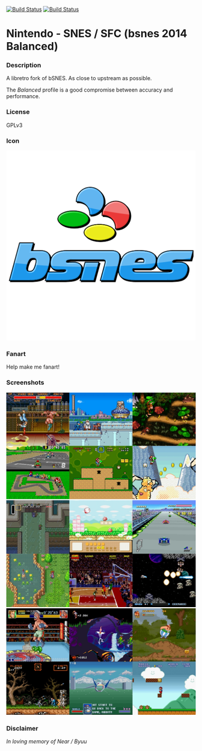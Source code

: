 [![Build Status](https://travis-ci.org/kodi-game/game.libretro.bsnes2014-balanced.svg?branch=master)](https://travis-ci.org/kodi-game/game.libretro.bsnes2014-balanced)
[![Build Status](https://ci.appveyor.com/api/projects/status/github/kodi-game/game.libretro.bsnes2014-balanced?svg=true)](https://ci.appveyor.com/project/kodi-game/game-libretro-bsnes2014-balanced)

# Nintendo - SNES / SFC (bsnes 2014 Balanced)

### Description

A libretro fork of bSNES. As close to upstream as possible.

The *Balanced* profile is a good compromise between accuracy and performance.

### License

GPLv3

### Icon

![Icon](game.libretro.bsnes2014-balanced/resources/icon.png)

### Fanart

Help make me fanart!

### Screenshots

![Screenshot](game.libretro.bsnes2014-balanced/resources/screenshot-01.jpg)
![Screenshot](game.libretro.bsnes2014-balanced/resources/screenshot-02.jpg)
![Screenshot](game.libretro.bsnes2014-balanced/resources/screenshot-03.jpg)

### Disclaimer

*In loving memory of Near / Byuu*
